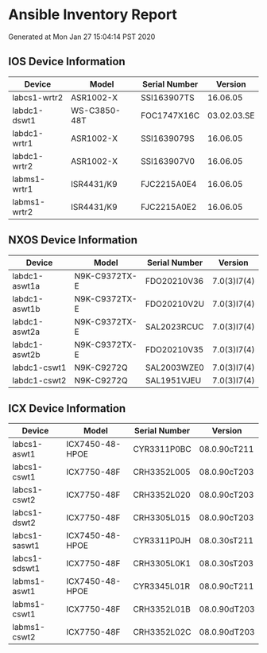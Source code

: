 # Ansible Inventory Report
Generated at Mon Jan 27 15:04:14 PST 2020

## IOS Device Information

| Device | Model | Serial Number | Version |
|--------|-------|---------------|---------|
| labcs1-wrtr2 | ASR1002-X | SSI163907TS | 16.06.05 |
| labdc1-dswt1 | WS-C3850-48T | FOC1747X16C | 03.02.03.SE |
| labdc1-wrtr1 | ASR1002-X | SSI1639079S | 16.06.05 |
| labdc1-wrtr2 | ASR1002-X | SSI163907V0 | 16.06.05 |
| labms1-wrtr1 | ISR4431/K9 | FJC2215A0E4 | 16.06.05 |
| labms1-wrtr2 | ISR4431/K9 | FJC2215A0E2 | 16.06.05 |

## NXOS Device Information

| Device | Model | Serial Number | Version |
|--------|-------|---------------|---------|
| labdc1-aswt1a | N9K-C9372TX-E | FDO20210V36 | 7.0(3)I7(4) |
| labdc1-aswt1b | N9K-C9372TX-E | FDO20210V2U | 7.0(3)I7(4) |
| labdc1-aswt2a | N9K-C9372TX-E | SAL2023RCUC | 7.0(3)I7(4) |
| labdc1-aswt2b | N9K-C9372TX-E | FDO20210V35 | 7.0(3)I7(4) |
| labdc1-cswt1 | N9K-C9272Q | SAL2003WZE0 | 7.0(3)I7(4) |
| labdc1-cswt2 | N9K-C9272Q | SAL1951VJEU | 7.0(3)I7(4) |

## ICX Device Information

| Device | Model | Serial Number | Version |
|--------|-------|---------------|---------|
| labcs1-aswt1 | ICX7450-48-HPOE | CYR3311P0BC | 08.0.90cT211 |
| labcs1-cswt1 | ICX7750-48F | CRH3352L005 | 08.0.90cT203 |
| labcs1-cswt2 | ICX7750-48F | CRH3352L020 | 08.0.90cT203 |
| labcs1-dswt2 | ICX7750-48F | CRH3305L015 | 08.0.90cT203 |
| labcs1-saswt1 | ICX7450-48-HPOE | CYR3311P0JH | 08.0.30sT211 |
| labcs1-sdswt1 | ICX7750-48F | CRH3305L0K1 | 08.0.30sT203 |
| labms1-aswt1 | ICX7450-48-HPOE | CYR3345L01R | 08.0.90cT211 |
| labms1-cswt1 | ICX7750-48F | CRH3352L01B | 08.0.90dT203 |
| labms1-cswt2 | ICX7750-48F | CRH3352L02C | 08.0.90dT203 |

